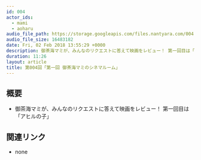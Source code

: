```yaml
---
id: 004
actor_ids:
  - mami
  - aoharu
audio_file_path: https://storage.googleapis.com/files.nantyara.com/004.mp3
audio_file_size: 16483182
date: Fri, 02 Feb 2018 13:55:29 +0000
description: 御茶海マミが、みんなのリクエストに答えて映画をレビュー！ 第一回目は「アヒルの子」
duration: 11:26
layout: article
title: 第004回「第一回 御茶海マミのシネマルーム」
---
```

## 概要

* 御茶海マミが、みんなのリクエストに答えて映画をレビュー！ 第一回目は「アヒルの子」

## 関連リンク

* none
